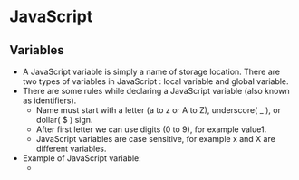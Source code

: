 # JavaScript

## Variables

- A JavaScript variable is simply a name of storage location. There are two types of variables in JavaScript : local variable and global variable. 
- There are some rules while declaring a JavaScript variable (also known as identifiers).
  - Name must start with a letter (a to z or A to Z), underscore( _ ), or dollar( $ ) sign.
  - After first letter we can use digits (0 to 9), for example value1.
  - JavaScript variables are case sensitive, for example x and X are different variables.
- Example of JavaScript variable:
  - <script>  
      var x = 10; <br/>
      var y = 20; <br/>  
      var z=x+y;  <br/>  
      document.write(z);  
    </script>    
